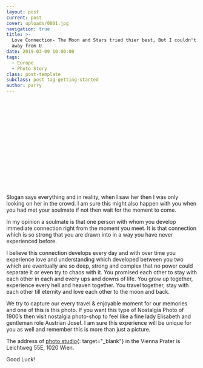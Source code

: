 ```yaml
---
layout: post
current: post
cover: uploads/0001.jpg
navigation: true
title: >-
  Love Connection- The Moon and Stars tried thier best, But I couldn't  look
  away from U
date: 2019-03-09 10:00:00
tags:
  - Europe
  - Photo Story
class: post-template
subclass: post tag-getting-started
author: parry
---
```


&nbsp;

&nbsp;

&nbsp;

&nbsp;

&nbsp;

&nbsp;

&nbsp;

&nbsp;

Slogan says everything and in reality, when I saw her then I was only looking on her in the crowd. I am sure this might also happen with you when you had met your soulmate if not then wait for the moment to come.&nbsp;

In my opinion a soulmate is that one person with whom you develop immediate connection right from the moment you meet. It is that connection which is so strong that you are drawn into in a way you have never experienced before.

I believe this connection develops every day and with over time you experience love and understanding which developed between you two which are eventually are so deep, strong and complex that no power could separate it or even try to chaos with it. You promised each other to stay with each other in each and every ups and downs of life. You grow up together, experience every hell and heaven together. You travel together, stay with each other till eternity and love each other to the moon and back.

We try to capture our every travel & enjoyable moment for our memories and one of this is this photo. If you want this type of Nostalgia Photo of 1900’s then visit nostalgia photo-shop to feel like a fine lady Elisabeth and gentleman role Austrian Josef. I am sure this experience will be unique for you as well and remember this is more than just a picture.

The address of [photo studio](http://www.nostalgie-foto.at/){: target="_blank"} in the Vienna Prater is Leichtweg 55E, 1020 Wien.

Good Luck!